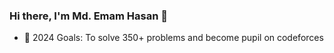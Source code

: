 ### Hi there, I'm Md. Emam Hasan 👋

- 🥅 2024 Goals: To solve 350+ problems and become pupil on codeforces 
